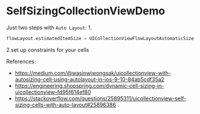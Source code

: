 # SelfSizingCollectionViewDemo

Just two steps with `Auto Layout`:
1.

```Swift
flowLayout.estimatedItemSize = UICollectionViewFlowLayoutAutomaticSize
```
2.set up constraints for your cells

References:

- https://medium.com/@wasinwiwongsak/uicollectionview-with-autosizing-cell-using-autolayout-in-ios-9-10-84ab5cdf35a2
- https://engineering.shopspring.com/dynamic-cell-sizing-in-uicollectionview-fd95f614ef80
- https://stackoverflow.com/questions/25895311/uicollectionview-self-sizing-cells-with-auto-layout#25896386


